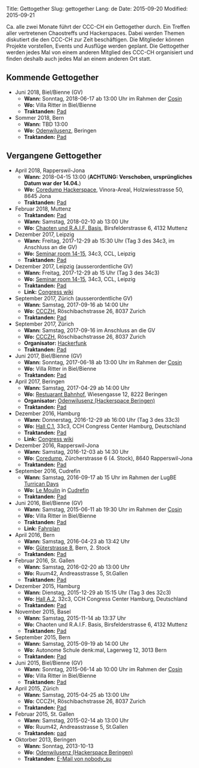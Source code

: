 Title: Gettogether
Slug: gettogether
Lang: de
Date: 2015-09-20
Modified: 2015-09-21

Ca. alle zwei Monate führt der CCC-CH ein Gettogether durch. Ein Treffen aller vertretenen Chaostreffs und Hackerspaces. Dabei werden Themen diskutiert die den CCC-CH zur Zeit beschäftigen. Die Mitglieder können Projekte vorstellen, Events und Ausflüge werden geplant. Die Gettogether werden jedes Mal von einem anderen Mitglied des CCC-CH organisiert und finden deshalb auch jedes Mal an einem anderen Ort statt.

## Kommende Gettogether

 * Juni 2018, Biel/Bienne (GV)
    * **Wann:** Sonntag, 2018-06-17 ab 13:00 Uhr im Rahmen der [Cosin](https://www.cosin.ch/)
    * **Wo:** Villa Ritter in Biel/Bienne
    * **Traktanden:** [Pad](https://pads.ccc-ch.ch/public_pad/gv18)
 *  Sommer 2018, Bern
    * **Wann:** TBD 13:00
    * **Wo:** [Odenwilusenz](http://odenwilusenz.ch), Beringen
    * **Traktanden:** [Pad](https://pads.ccc-ch.ch/public_pad/sommer18_gettogether)

## Vergangene Gettogether

 *  April 2018, Rapperswil-Jona
    * **Wann:** 2018-04-15 13:00 (**ACHTUNG: Verschoben, ursprüngliches Datum war der 14.04.**)
    * **Wo:** [Coredump Hackerspace](https://www.coredump.ch/kontakt/), Vinora-Areal, Holzwiesstrasse 50, 8645 Jona
    * **Traktanden:** [Pad](https://pads.ccc-ch.ch/public_pad/april18_gettogether)
 *  Februar 2018, Muttenz
    * **Traktanden:** [Pad](https://pads.ccc-ch.ch/public_pad/februar18_gettogether)
    * **Wann:** Samstag, 2018-02-10 ab 13:00 Uhr
    * **Wo:** [Chaoten und R.A.I.F. Basis](http://wiki.chaostreff.ch/Chaostreff), Birsfelderstrasse 6, 4132 Muttenz
 * Dezember 2017, Leipzig
    * **Wann:** Freitag, 2017-12-29 ab 15:30 Uhr (Tag 3 des 34c3, im Anschluss an die GV)
    * **Wo:** [Seminar room 14-15](https://events.ccc.de/congress/2017/wiki/index.php/Room:Seminar_room_14-15), 34c3, CCL, Leipzig
    * **Traktanden:** [Pad](https://pads.ccc-ch.ch/public_pad/34c3_gettogether)
 * Dezember 2017, Leipzig (ausserordentliche GV)
    * **Wann:** Freitag, 2017-12-29 ab 15 Uhr (Tag 3 des 34c3)
    * **Wo:** [Seminar room 14-15](https://events.ccc.de/congress/2017/wiki/index.php/Room:Seminar_room_14-15), 34c3, CCL, Leipzig
    * **Traktanden:** [Pad](https://pads.ccc-ch.ch/public_pad/gv1703)
    * **Link:** [Congress wiki](https://events.ccc.de/congress/2017/wiki/index.php/Session:CCC-CH_GV)
 * September 2017, Zürich (ausserordentliche GV)
    * **Wann:** Samstag, 2017-09-16 ab 14:00 Uhr
    * **Wo:** [CCCZH](https://www.ccczh.ch/hackerspace/), Röschibachstrasse 26, 8037 Zurich
    * **Traktanden:** [Pad](https://pads.ccc-ch.ch/public_pad/gv1702)
 * September 2017, Zürich
    * **Wann:** Samstag, 2017-09-16 im Anschluss an die GV
    * **Wo:** [CCCZH](https://www.ccczh.ch/hackerspace/), Röschibachstrasse 26, 8037 Zurich
    * **Organisator:** [Hackerfunk](https://hackerfunk.ch/)
    * **Traktanden:** [Pad](https://pads.ccc-ch.ch/public_pad/september17_gettogether)
 * Juni 2017, Biel/Bienne (GV)
    * **Wann:** Sonntag, 2017-06-18 ab 13:00 Uhr im Rahmen der [Cosin](https://www.cosin.ch/)
    * **Wo:** Villa Ritter in Biel/Bienne
    * **Traktanden:** [Pad](https://pads.ccc-ch.ch/public_pad/gv17)
 *  April 2017, Beringen
    * **Wann:** Samstag, 2017-04-29 ab 14:00 Uhr
    * **Wo:** [Restuarant Bahnhof](http://www.openstreetmap.org/way/251950383), Wiesengasse 12, 8222 Beringen
    * **Organisator:** [Odenwilusenz (Hackerspace Beringen)](http://www.odenwilusenz.ch/)
    * **Traktanden:** [Pad](https://pads.ccc-ch.ch/public_pad/april17_gettogether)
 * Dezember 2016, Hamburg
    * **Wann:** Donnerstag, 2016-12-29 ab 16:00 Uhr (Tag 3 des 33c3)
    * **Wo:** [Hall C.1](https://events.ccc.de/congress/2016/wiki/Room:Hall_C.1), 33c3, CCH Congress Center Hamburg, Deutschland
    * **Traktanden:** [Pad](https://pads.ccc-ch.ch/public_pad/33c3-gettogether)
    * **Link:** [Congress wiki](https://events.ccc.de/congress/2016/wiki/Session:CCC-CH_Gettogether)
 *  Dezember 2016, Rapperswil-Jona
    * **Wann:** Samstag, 2016-12-03 ab 14:30 Uhr
    * **Wo:** [Coredump](https://www.coredump.ch/kontakt/#kontakt_adresse), Zürcherstrasse 6 (4. Stock), 8640 Rapperswil-Jona
    * **Traktanden:** [Pad](https://pads.ccc-ch.ch/public_pad/dezember16_gettogether)
 *  September 2016, Cudrefin
    * **Wann:** Samstag, 2016-09-17 ab 15 Uhr im Rahmen der LugBE [Turrican Days](http://www.lugbe.ch/turrican-days/turricandays16.phtml)
    * **Wo:** [Le Moulin](https://www.scout.ch/de/3/pfadiheimstiftung/le-moulin-vd/lageplan) in [Cudrefin](https://www.openstreetmap.org/?mlat=46.9498&mlon=7.0199#map=15/46.9498/7.0199)
    * **Traktanden:** [Pad](https://pads.ccc-ch.ch/public_pad/september16_gettogether)
 * Juni 2016, Biel/Bienne (GV)
    * **Wann:** Samstag, 2015-06-11 ab 19:30 Uhr im Rahmen der [Cosin](https://www.cosin.ch/)
    * **Wo:** Villa Ritter in Biel/Bienne
    * **Traktanden:** [Pad](https://pads.ccc-ch.ch/public_pad/gv16)
    * **Link:** [Fahrplan](https://www.cosin.ch/fahrplan/2016/events/7618.html)
 *  April 2016, Bern
    * **Wann:** Samstag, 2016-04-23 ab 13:42 Uhr
    * **Wo:** [Güterstrasse 8](https://www.chaostreffbern.ch/treff.html#gueterstrasse), Bern, 2. Stock
    * **Traktanden:** [Pad](https://pads.ccc-ch.ch/public_pad/april16_gettogether)
 * Februar 2016, St. Gallen
    * **Wann:** Samstag, 2016-02-20 ab 13:00 Uhr
    * **Wo:** Ruum42, Andreasstrasse 5, St.Gallen 
    * **Traktanden:** [Pad](https://pads.ccc-ch.ch/public_pad/2016-02-Gettogether-Ruum42)
 * Dezember 2015, Hamburg
    * **Wann:** Dienstag, 2015-12-29 ab 15:15 Uhr (Tag 3 des 32c3)
    * **Wo:** [Hall A.2](https://events.ccc.de/congress/2015/wiki/Room:Hall_A.2), 32c3, CCH Congress Center Hamburg, Deutschland
    * **Traktanden:** [Pad](https://pads.ccc-ch.ch/public_pad/32c3-gettogether)
 * November 2015, Basel
    * **Wann:** Samstag, 2015-11-14 ab 13:37 Uhr
    * **Wo:** Chaoten und R.A.I.F. Basis, Birsfelderstrasse 6, 4132 Muttenz
    * **Traktanden:** [Pad](https://pads.ccc.de/Gettogether-Basel-11-2015)
 * September 2015, Bern
    * **Wann:** Samstag, 2015-09-19 ab 14:00 Uhr
    * **Wo:** Autonome Schule denk:mal, Lagerweg 12, 3013 Bern
    * **Traktanden:** [Pad](https://pads.ccc.de/ZUqtT51b7T)
 * Juni 2015, Biel/Bienne (GV)
    * **Wann:** Sonntag, 2015-06-14 ab 10:00 Uhr im Rahmen der [Cosin](https://www.cosin.ch/)
    * **Wo:** Villa Ritter in Biel/Bienne
    * **Traktanden:** [Pad](https://pads.ccc.de/jYHXGdg8qt)
 * April 2015, Zürich
    * **Wann:** Samstag, 2015-04-25 ab 13:00 Uhr
    * **Wo:** CCCZH, Röschibachstrasse 26, 8037 Zurich
    * **Traktanden:** [Pad](https://pads.ccc.de/2015-04-swisschaos)
 * Februar 2015, St. Gallen
    * **Wann:** Samstag, 2015-02-14 ab 13:00 Uhr
    * **Wo:** Ruum42, Andreasstrasse 5, St.Gallen 
    * **Traktanden:** [pad](https://pads.ccc.de/uL3MlRqsFb)
 * Oktorber 2013, Beringen
    * **Wann:** Sonntag, 2013-10-13
    * **Wo:** [Odenwilusenz (Hackerspace Beringen)](http://www.odenwilusenz.ch/)
    * **Traktanden:** [E-Mail von nobody_su](oktober13_gettogether.html)

